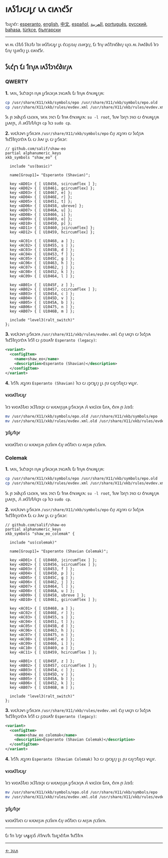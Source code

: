 # 𐑦𐑵𐑕𐑑𐑨𐑤𐑨𐑛𐑩 𐑧𐑵 𐑤𐑦𐑵𐑪𐑒𐑕𐑩

𐑑𐑮𐑨𐑛𐑪𐑒𐑩: [esperanto](LINUX.eo.md), [english](LINUX.md), [中文](LINUX.zh-CN.md), [español](LINUX.es.md), [العربية](LINUX.ar.md), [português](LINUX.pt.md), [русский](LINUX.ru.md), [bahasa](LINUX.id.md), [türkçe](LINUX.tr.md), [български](LINUX.bg.md)

---

𐑫𐑦 𐑵𐑧 𐑧𐑕𐑑𐑨𐑕 𐑕𐑐𐑧𐑮𐑑𐑨 𐑐𐑮𐑦 𐑦𐑵𐑕𐑑𐑨𐑤𐑨𐑛𐑩 𐑛𐑧 𐑒𐑤𐑨𐑝𐑨𐑮𐑨𐑢 𐑨𐑮𐑨𐑵𐑡𐑩𐑢, 𐑗𐑦 𐑑𐑦𐑪𐑢 𐑦𐑵𐑕𐑑𐑮𐑪𐑒𐑔𐑦𐑩𐑢 𐑧𐑚𐑤𐑧 𐑵𐑧 𐑓𐑪𐑵𐑒𐑔𐑦𐑨𐑕 𐑐𐑩𐑮 𐑗𐑦𐑪𐑢 𐑪𐑟𐑨𐑵𐑑𐑩𐑢 𐑛𐑧 𐑤𐑦𐑵𐑪𐑒𐑕𐑩.

## 𐑕𐑧𐑒𐑝𐑪 𐑗𐑦 𐑑𐑦𐑪𐑢𐑵 𐑦𐑵𐑕𐑑𐑮𐑪𐑒𐑔𐑦𐑩𐑢𐑵

### QWERTY

**1.** 𐑪𐑵𐑪𐑧, 𐑕𐑧𐑒𐑪𐑮𐑦𐑜𐑪 𐑦𐑪𐑢𐑵 𐑛𐑩𐑕𐑦𐑧𐑮𐑩𐑢𐑵 𐑮𐑪𐑤𐑨𐑵𐑑𐑧 𐑗𐑦 𐑑𐑦𐑪𐑢𐑵 𐑒𐑩𐑫𐑨𐑵𐑛𐑩𐑢𐑵:

```bash
cp /usr/share/X11/xkb/symbols/epo /usr/share/X11/xkb/symbols/epo.old
cp /usr/share/X11/xkb/rules/evdev.xml /usr/share/X11/xkb/rules/evdev.xml.old
```

𐑕𐑧 𐑝𐑦 𐑮𐑦𐑔𐑧𐑝𐑨𐑕 𐑧𐑮𐑨𐑮𐑩𐑵, 𐑪𐑵𐑪𐑧 𐑮𐑪𐑤𐑪 𐑗𐑦 𐑑𐑦𐑪𐑵 𐑒𐑩𐑫𐑨𐑵𐑛𐑩𐑵: `su -l root`, 𐑑𐑦𐑨𐑫 𐑐𐑮𐑩𐑝𐑪 𐑮𐑪𐑤𐑦 𐑤𐑨 𐑒𐑩𐑫𐑨𐑵𐑛𐑩𐑢𐑵 𐑛𐑧𐑵𐑩𐑝𐑧, 𐑨𐑘 𐑨𐑵𐑕𐑑𐑨𐑑𐑨𐑘𐑦𐑜𐑪 `cp` 𐑐𐑧𐑮 `sudo cp`.

**2.** 𐑫𐑨𐑤𐑓𐑧𐑮𐑫𐑪 𐑛𐑩𐑕𐑦𐑧𐑮𐑩𐑵 `/usr/share/X11/xkb/symbols/epo` 𐑒𐑨𐑢 𐑨𐑤𐑛𐑩𐑵𐑪 𐑤𐑨 𐑕𐑧𐑒𐑝𐑨𐑵 𐑑𐑧𐑒𐑕𐑑𐑩𐑚𐑤𐑩𐑒𐑩𐑵 𐑗𐑧 𐑤𐑨 𐑓𐑦𐑵𐑩 𐑛𐑧 𐑤𐑨 𐑛𐑩𐑕𐑦𐑧𐑮𐑩:

```
// github.com/salif/shaw-eo
partial alphanumeric_keys
xkb_symbols "shaw_eo" {

  include "us(basic)"

  name[Group1]= "Esperanto (Shavian)";

  key <AD01> { [ U10456, scircumflex ] };
  key <AD02> { [ U10461, gcircumflex] };
  key <AD03> { [ U10467, e] };
  key <AD04> { [ U1046E, r] };
  key <AD05> { [ U10451, t] };
  key <AD06> { [ U10458, ubreve] };
  key <AD07> { [ U1046A, u] };
  key <AD08> { [ U10466, i] };
  key <AD09> { [ U10469, o] };
  key <AD10> { [ U10450, p] };
  key <AD11> { [ U10460, jcircumflex] };
  key <AD12> { [ U10459, hcircumflex] };

  key <AC01> { [ U10468, a ] };
  key <AC02> { [ U10455, s ] };
  key <AC03> { [ U1045B, d ] };
  key <AC04> { [ U10453, f ] };
  key <AC05> { [ U1045C, g ] };
  key <AC06> { [ U10463, h ] };
  key <AC07> { [ U10462, j ] };
  key <AC08> { [ U10452, k ] };
  key <AC09> { [ U10464, l ] };

  key <AB01> { [ U1045F, z ] };
  key <AB02> { [ U10457, ccircumflex ] };
  key <AB03> { [ U10454, c ] };
  key <AB04> { [ U1045D, v ] };
  key <AB05> { [ U1045A, b ] };
  key <AB06> { [ U10475, n ] };
  key <AB07> { [ U1046B, m ] };

  include "level3(ralt_switch)"
};
```

**3.** 𐑫𐑨𐑤𐑓𐑧𐑮𐑫𐑪 𐑛𐑩𐑕𐑦𐑧𐑮𐑩𐑵 `/usr/share/X11/xkb/rules/evdev.xml` 𐑒𐑨𐑢 𐑧𐑵𐑦𐑜𐑪 𐑤𐑨 𐑕𐑧𐑒𐑝𐑨𐑵 𐑑𐑧𐑒𐑕𐑑𐑩𐑚𐑤𐑩𐑒𐑩𐑵 𐑐𐑩𐑕𐑑 𐑤𐑨 𐑝𐑨𐑮𐑦𐑨𐑵𐑑𐑩 `Esperanto (legacy)`:

```xml
<variant>
  <configItem>
    <name>shaw_eo</name>
    <description>Esperanto (Shavian)</description>
  </configItem>
</variant>
```

**4.** 𐑐𐑩𐑕𐑑𐑧 𐑨𐑤𐑛𐑩𐑵𐑪 `Esperanto (Shavian)` 𐑐𐑧𐑮 𐑤𐑨 𐑨𐑜𐑩𐑮𐑛𐑩𐑢 𐑛𐑧 𐑝𐑦𐑨 𐑤𐑨𐑚𐑩𐑮𐑑𐑨𐑚𐑤𐑨 𐑫𐑧𐑛𐑦𐑩.

#### 𐑫𐑨𐑤𐑦𐑵𐑕𐑑𐑨𐑤𐑨𐑛𐑩

𐑐𐑩𐑮 𐑫𐑨𐑤𐑦𐑵𐑕𐑑𐑨𐑤𐑦 𐑮𐑧𐑕𐑑𐑨𐑮𐑦𐑜𐑦 𐑤𐑨 𐑫𐑨𐑤𐑵𐑩𐑝𐑨𐑢𐑵 𐑛𐑩𐑕𐑦𐑧𐑮𐑩𐑢𐑵 𐑨𐑘 𐑫𐑨𐑤𐑓𐑨𐑮𐑦 𐑗𐑦𐑩𐑵, 𐑒𐑦𐑩𐑵 𐑝𐑦 𐑓𐑨𐑮𐑦𐑕:

```bash
mv /usr/share/X11/xkb/symbols/epo.old /usr/share/X11/xkb/symbols/epo
mv /usr/share/X11/xkb/rules/evdev.xml.old /usr/share/X11/xkb/rules/evdev.xml
```

#### 𐑡𐑦𐑕𐑛𐑨𐑑𐑦𐑜𐑩

𐑫𐑨𐑤𐑦𐑵𐑕𐑑𐑨𐑤𐑪 𐑤𐑨 𐑫𐑨𐑤𐑵𐑩𐑝𐑨𐑵 𐑝𐑧𐑮𐑕𐑦𐑩𐑵 𐑒𐑨𐑢 𐑦𐑵𐑕𐑑𐑨𐑤𐑪 𐑤𐑨 𐑵𐑩𐑝𐑨𐑵 𐑝𐑧𐑮𐑕𐑦𐑩𐑵.

### Colemak

**1.** 𐑪𐑵𐑪𐑧, 𐑕𐑧𐑒𐑪𐑮𐑦𐑜𐑪 𐑦𐑪𐑢𐑵 𐑛𐑩𐑕𐑦𐑧𐑮𐑩𐑢𐑵 𐑮𐑪𐑤𐑨𐑵𐑑𐑧 𐑗𐑦 𐑑𐑦𐑪𐑢𐑵 𐑒𐑩𐑫𐑨𐑵𐑛𐑩𐑢𐑵:

```bash
cp /usr/share/X11/xkb/symbols/epo /usr/share/X11/xkb/symbols/epo.old
cp /usr/share/X11/xkb/rules/evdev.xml /usr/share/X11/xkb/rules/evdev.xml.old
```

𐑕𐑧 𐑝𐑦 𐑮𐑦𐑔𐑧𐑝𐑨𐑕 𐑧𐑮𐑨𐑮𐑩𐑵, 𐑪𐑵𐑪𐑧 𐑮𐑪𐑤𐑪 𐑗𐑦 𐑑𐑦𐑪𐑵 𐑒𐑩𐑫𐑨𐑵𐑛𐑩𐑵: `su -l root`, 𐑑𐑦𐑨𐑫 𐑐𐑮𐑩𐑝𐑪 𐑮𐑪𐑤𐑦 𐑤𐑨 𐑒𐑩𐑫𐑨𐑵𐑛𐑩𐑢𐑵 𐑛𐑧𐑵𐑩𐑝𐑧, 𐑨𐑘 𐑨𐑵𐑕𐑑𐑨𐑑𐑨𐑘𐑦𐑜𐑪 `cp` 𐑐𐑧𐑮 `sudo cp`.

**2.** 𐑫𐑨𐑤𐑓𐑧𐑮𐑫𐑪 𐑛𐑩𐑕𐑦𐑧𐑮𐑩𐑵 `/usr/share/X11/xkb/symbols/epo` 𐑒𐑨𐑢 𐑨𐑤𐑛𐑩𐑵𐑪 𐑤𐑨 𐑕𐑧𐑒𐑝𐑨𐑵 𐑑𐑧𐑒𐑕𐑑𐑩𐑚𐑤𐑩𐑒𐑩𐑵 𐑗𐑧 𐑤𐑨 𐑓𐑦𐑵𐑩 𐑛𐑧 𐑤𐑨 𐑛𐑩𐑕𐑦𐑧𐑮𐑩:

```
// github.com/salif/shaw-eo
partial alphanumeric_keys
xkb_symbols "shaw_eo_colemak" {

  include "us(colemak)"

  name[Group1]= "Esperanto (Shavian Colemak)";

  key <AD01> { [ U10460, jcircumflex ] };
  key <AD02> { [ U10456, scircumflex ] };
  key <AD03> { [ U10453, f ] };
  key <AD04> { [ U10450, p ] };
  key <AD05> { [ U1045C, g ] };
  key <AD06> { [ U10462, j ] };
  key <AD07> { [ U10464, l ] };
  key <AD08> { [ U1046A, u ] };
  key <AD09> { [ U10458, ubreve ] };
  key <AD10> { [ U10461, gcircumflex ] };

  key <AC01> { [ U10468, a ] };
  key <AC02> { [ U1046E, r ] };
  key <AC03> { [ U10455, s ] };
  key <AC04> { [ U10451, t ] };
  key <AC05> { [ U1045B, d ] };
  key <AC06> { [ U10463, h ] };
  key <AC07> { [ U10475, n ] };
  key <AC08> { [ U10467, e ] };
  key <AC09> { [ U10466, i ] };
  key <AC10> { [ U10469, o ] };
  key <AC11> { [ U10459, hcircumflex ] };

  key <AB01> { [ U1045F, z ] };
  key <AB02> { [ U10457, ccircumflex ] };
  key <AB03> { [ U10454, c ] };
  key <AB04> { [ U1045D, v ] };
  key <AB05> { [ U1045A, b ] };
  key <AB06> { [ U10452, k ] };
  key <AB07> { [ U1046B, m ] };

  include "level3(ralt_switch)"
};
```

**3.** 𐑫𐑨𐑤𐑓𐑧𐑮𐑫𐑪 𐑛𐑩𐑕𐑦𐑧𐑮𐑩𐑵 `/usr/share/X11/xkb/rules/evdev.xml` 𐑒𐑨𐑢 𐑧𐑵𐑦𐑜𐑪 𐑤𐑨 𐑕𐑧𐑒𐑝𐑨𐑵 𐑑𐑧𐑒𐑕𐑑𐑩𐑚𐑤𐑩𐑒𐑩𐑵 𐑐𐑩𐑕𐑑 𐑤𐑨 𐑝𐑨𐑮𐑦𐑨𐑵𐑑𐑩 `Esperanto (legacy)`:

```xml
<variant>
  <configItem>
    <name>shaw_eo_colemak</name>
    <description>Esperanto (Shavian Colemak)</description>
  </configItem>
</variant>
```

**4.** 𐑐𐑩𐑕𐑑𐑧 𐑨𐑤𐑛𐑩𐑵𐑪 `Esperanto (Shavian Colemak)` 𐑐𐑧𐑮 𐑤𐑨 𐑨𐑜𐑩𐑮𐑛𐑩𐑢 𐑛𐑧 𐑝𐑦𐑨 𐑤𐑨𐑚𐑩𐑮𐑑𐑨𐑚𐑤𐑨 𐑫𐑧𐑛𐑦𐑩.

#### 𐑫𐑨𐑤𐑦𐑵𐑕𐑑𐑨𐑤𐑨𐑛𐑩

𐑐𐑩𐑮 𐑫𐑨𐑤𐑦𐑵𐑕𐑑𐑨𐑤𐑦 𐑮𐑧𐑕𐑑𐑨𐑮𐑦𐑜𐑦 𐑤𐑨 𐑫𐑨𐑤𐑵𐑩𐑝𐑨𐑢𐑵 𐑛𐑩𐑕𐑦𐑧𐑮𐑩𐑢𐑵 𐑨𐑘 𐑫𐑨𐑤𐑓𐑨𐑮𐑦 𐑗𐑦𐑩𐑵, 𐑒𐑦𐑩𐑵 𐑝𐑦 𐑓𐑨𐑮𐑦𐑕:

```bash
mv /usr/share/X11/xkb/symbols/epo.old /usr/share/X11/xkb/symbols/epo
mv /usr/share/X11/xkb/rules/evdev.xml.old /usr/share/X11/xkb/rules/evdev.xml
```

#### 𐑡𐑦𐑕𐑛𐑨𐑑𐑦𐑜𐑩

𐑫𐑨𐑤𐑦𐑵𐑕𐑑𐑨𐑤𐑪 𐑤𐑨 𐑫𐑨𐑤𐑵𐑩𐑝𐑨𐑵 𐑝𐑧𐑮𐑕𐑦𐑩𐑵 𐑒𐑨𐑢 𐑦𐑵𐑕𐑑𐑨𐑤𐑪 𐑤𐑨 𐑵𐑩𐑝𐑨𐑵 𐑝𐑧𐑮𐑕𐑦𐑩𐑵.

---

𐑗𐑦 𐑑𐑦𐑪 𐑐𐑨𐑡𐑩 𐑧𐑵𐑣𐑨𐑝𐑨𐑕 𐑨𐑘𐑑𐑩𐑫𐑨𐑑𐑧 𐑑𐑮𐑨𐑛𐑪𐑒𐑦𐑑𐑨𐑵 𐑑𐑧𐑒𐑕𐑑𐑩𐑵

---

[← 𐑮𐑧𐑧𐑵](./README.eo_shaw.md)
